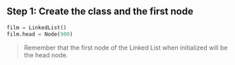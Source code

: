 <!--{type:code step1}-->
<!--{title:Create the class and the first node}-->
## Step 1: Create the class and the first node
```python
film = LinkedList()
film.head = Node(900)
```

> Remember that the first node of the Linked List when initialized will be the head node.
